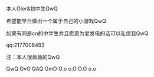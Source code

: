 本人OIer&初中生QwQ

希望能早日做出一个属于自己的小游戏QwQ

如果有同是cn的中学生并且愿意为爱发电的话可以私信我QwQ

qq:2177008493

注：本人很蒟蒻的QwQ

QwQ OvO QAQ OmO O.o o.O O.O o.o 
